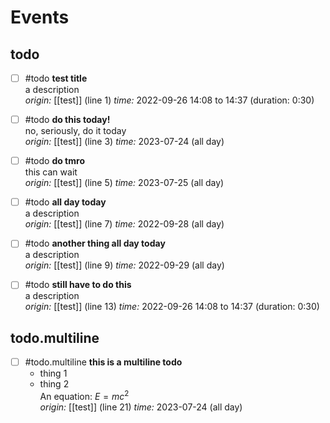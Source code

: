 # Events
## todo
 - [ ] #todo **test title**  
    a description  
    *origin:* [[test]] (line 1)
    *time:* 2022-09-26 14:08 to 14:37 (duration: 0:30)  

 - [ ] #todo **do this today!**  
    no, seriously, do it today  
    *origin:* [[test]] (line 3)
    *time:* 2023-07-24 (all day)  

 - [ ] #todo **do tmro**  
    this can wait  
    *origin:* [[test]] (line 5)
    *time:* 2023-07-25 (all day)  

 - [ ] #todo **all day today**  
    a description  
    *origin:* [[test]] (line 7)
    *time:* 2022-09-28 (all day)  

 - [ ] #todo **another thing all day today**  
    a description  
    *origin:* [[test]] (line 9)
    *time:* 2022-09-29 (all day)  

 - [ ] #todo **still have to do this**  
    a description  
    *origin:* [[test]] (line 13)
    *time:* 2022-09-26 14:08 to 14:37 (duration: 0:30)  

## todo.multiline
 - [ ] #todo.multiline **this is a multiline todo**  
    - thing 1  
    - thing 2  
    An equation: $E = m c^2$  
    *origin:* [[test]] (line 21)
    *time:* 2023-07-24 (all day)  

